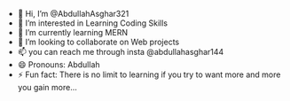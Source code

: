 - 👋 Hi, I’m @AbdullahAsghar321
- 👀 I’m interested in Learning Coding Skills
- 🌱 I’m currently learning MERN
- 💞️ I’m looking to collaborate on Web projects
- 📫 you can reach me through insta @abdullahasghar144
- 😄 Pronouns: Abdullah
- ⚡ Fun fact: There is no limit to learning if you try to want more and more you gain more...

<!---
AbdullahAsghar321/AbdullahAsghar321 is a ✨ special ✨ repository because its `README.md` (this file) appears on your GitHub profile.
You can click the Preview link to take a look at your changes.
--->
